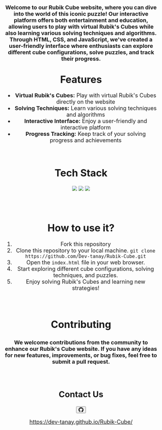 <div style="display:none;" align="center">
<h1><font size="10"> Rubik Cube</font></h1>
</div>

<div align="center">
<h3><font size="4">Welcome to our Rubik Cube website, where you can dive into the world of this iconic puzzle! Our interactive platform offers both entertainment and education, allowing users to play with virtual Rubik's Cubes while also learning various solving techniques and algorithms. Through HTML, CSS, and JavaScript, we've created a user-friendly interface where enthusiasts can explore different cube configurations, solve puzzles, and track their progress. </h3>
</div>


<div align="center">
<h2><font size="6"> Features </font></h2>

- **Virtual Rubik's Cubes:** Play with virtual Rubik's Cubes directly on the website
- **Solving Techniques:** Learn various solving techniques and algorithms
- **Interactive Interface:** Enjoy a user-friendly and interactive platform
- **Progress Tracking:** Keep track of your solving progress and achievements

<br>

</div>
<div align="center">
<h2><font size="6">Tech Stack</font></h2>
<p>
<div align="center">
<a href="https://developer.mozilla.org/en-US/docs/Glossary/HTML5"><img src="https://img.shields.io/badge/HTML5-E34F26.svg?style=for-the-badge&logo=HTML5&logoColor=white"></a>
<a href="https://developer.mozilla.org/en-US/docs/Web/JavaScript"><img src="https://img.shields.io/badge/JavaScript-F7DF1E.svg?style=for-the-badge&logo=JavaScript&logoColor=black"></a>
<a href="https://developer.mozilla.org/en-US/docs/Web/CSS"><img src="https://img.shields.io/badge/CSS3-1572B6.svg?style=for-the-badge&logo=CSS3&logoColor=black"></a>
<div>
</p>
</center>
<br>

<br>


<div align="center">
<h2><font size="6"> How to use it? </font></h2>

1. Fork this repository
2. Clone this repository to your local machine.
    `
    git clone https://github.com/Dev-tanay/Rubik-Cube.git
    `
3. Open the `index.html` file in your web browser.
4. Start exploring different cube configurations, solving techniques, and puzzles.
5. Enjoy solving Rubik's Cubes and learning new strategies!

<br>

<div align="center">
<h1><font size="6"> Contributing</font></h1>
<h3><font size="4"> We welcome contributions from the community to enhance our Rubik's Cube website. If you have any ideas for new features, improvements, or bug fixes, feel free to submit a pull request.  </h3>
</div>

<br>

## Contact Us
<button type="button" class="btn btn-secondary">
                <svg xmlns="http://www.w3.org/2000/svg" width="16" height="16" fill="currentColor" class="bi bi-github" viewBox="0 0 16 16">
  <path d="M8 0C3.58 0 0 3.58 0 8c0 3.54 2.29 6.53 5.47 7.59.4.07.55-.17.55-.38 0-.19-.01-.82-.01-1.49-2.01.37-2.53-.49-2.69-.94-.09-.23-.48-.94-.82-1.13-.28-.15-.68-.52-.01-.53.63-.01 1.08.58 1.23.82.72 1.21 1.87.87 2.33.66.07-.52.28-.87.51-1.07-1.78-.2-3.64-.89-3.64-3.95 0-.87.31-1.59.82-2.15-.08-.2-.36-1.02.08-2.12 0 0 .67-.21 2.2.82.64-.18 1.32-.27 2-.27s1.36.09 2 .27c1.53-1.04 2.2-.82 2.2-.82.44 1.1.16 1.92.08 2.12.51.56.82 1.27.82 2.15 0 3.07-1.87 3.75-3.65 3.95.29.25.54.73.54 1.48 0 1.07-.01 1.93-.01 2.2 0 .21.15.46.55.38A8.01 8.01 0 0 0 16 8c0-4.42-3.58-8-8-8"></path>
</svg>
              </button>

 https://dev-tanay.github.io/Rubik-Cube/
